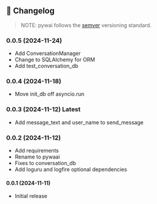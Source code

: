 📝 **Changelog**
---------------

> NOTE: pywai follows the [semver](https://semver.org/) versioning standard.

### 0.0.5 (2024-11-24)

- Add ConversationManager
- Change to SQLAlchemy for ORM
- Add test_conversation_db

### 0.0.4 (2024-11-18)

- Move init_db off asyncio.run

### 0.0.3 (2024-11-12) **Latest**

- Add message_text and user_name to send_message

### 0.0.2 (2024-11-12)

- Add requirements
- Rename to pywaai
- Fixes to conversation_db
- Add loguru and logfire optional dependencies


#### 0.0.1 (2024-11-11)

- Initial release